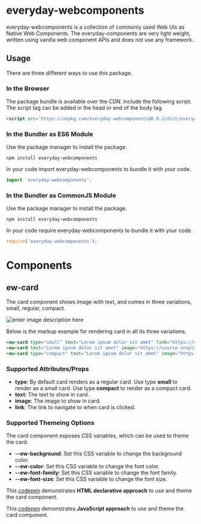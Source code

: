 # everyday-webcomponents
everyday-webcomponents is a collection of commonly used Web UIs as Native Web Components. The everyday-components are very light weight, written using vanilla web component APIs and does not use any framework.

## Usage
There are three different ways to use this package.

### In the Browser
The package bundle is available over the CDN. Include the following script. The script tag can be added in the head or end of the body tag.

```html
<script src='https://unpkg.com/everyday-webcomponents@0.0.2/dist/everyday-webcomponents.min.js'></script>
```

### In the Bundler as ES6 Module
Use the package manager to install the package.

```
npm install everyday-webcomponents
```

In your code import everyday-webcomponents to bundle it with your code.

```ts
import 'everyday-webcomponents';
```

### In the Bundler as CommonJS Module
Use the package manager to install the package.

```
npm install everyday-webcomponents
```

In your code require everyday-webcomponents to bundle it with your code.

```ts
require('everyday-webcomponents');
```
# Components
## ew-card
The card component shows image with text, and comes in three variations, small, regular, compact.

![enter image description here](https://shekam.azureedge.net/everyday-webcomponents/image-1.png)

Below is the markup example for rendering card in all its three variations.

```html
<ew-card type="small" text="Lorem ipsum dolor sit amet" link="https://unsplash.com"></ew-card>
<ew-card text="Lorem ipsum dolor sit amet" image="https://source.unsplash.com/random/300x174" link="https://unsplash.com"></ew-card>
<ew-card type="compact" text="Lorem ipsum dolor sit amet" image="https://source.unsplash.com/random/300x174" link="https://unsplash.com"></ew-card>
```

### Supported Attributes/Props

- **type**: By default card renders as a regular card. Use type **small** to render as a small card. Use type **compact** to render as a compact card.
- **text**: The text to show in card.
- **image**: The image to show in card.
- **link**: The link to navigate to when card is clicked.

### Supported Themeing Options
The card component exposes CSS variables, which can be used to theme the card.

- **--ew-background**: Set this CSS variable to change the background color.
- **--ew-color**: Set this CSS variable to change the font color.
- **--ew-font-family**: Set this CSS variable to change the font family.
- **--ew-font-size**: Set this CSS variable to change the font size.

This [codepen](https://codepen.io/sheeshpaul/pen/jONddNN) demonstrates **HTML declarative approach** to use and theme the card component.

This [codepen](https://codepen.io/sheeshpaul/pen/qBWGXzO) demonstrates **JavaScript approach** to use and theme the card component.